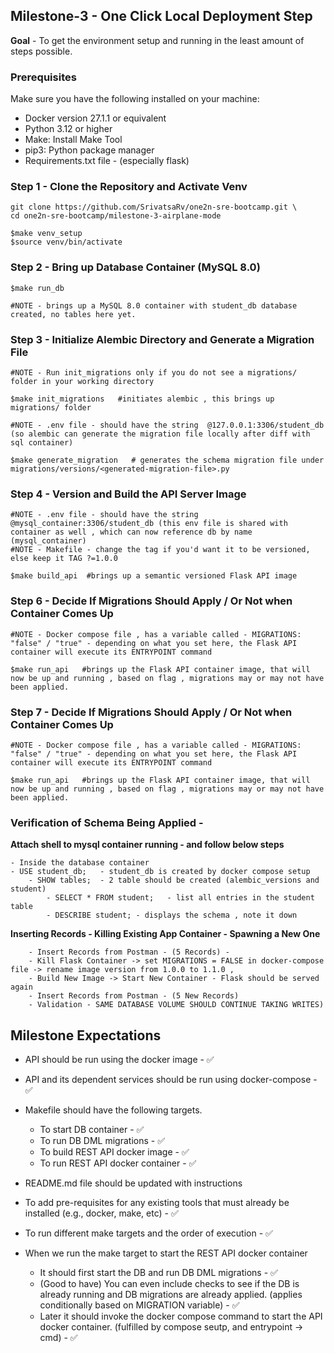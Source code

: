 ## Milestone-3 - One Click Local Deployment Step

**Goal** - To get the environment setup and running in the least amount of steps possible. 


### Prerequisites
Make sure you have the following installed on your machine:
- Docker version 27.1.1 or equivalent 
- Python 3.12 or higher
- Make: Install Make Tool 
- pip3: Python package manager
- Requirements.txt file - (especially flask)

### Step 1 - Clone the Repository and Activate Venv
```
git clone https://github.com/SrivatsaRv/one2n-sre-bootcamp.git \
cd one2n-sre-bootcamp/milestone-3-airplane-mode

$make venv_setup
$source venv/bin/activate
```

### Step 2 - Bring up Database Container (MySQL 8.0)

```
$make run_db  

#NOTE - brings up a MySQL 8.0 container with student_db database created, no tables here yet. 
```

### Step 3 - Initialize Alembic Directory and Generate a Migration File
```
#NOTE - Run init_migrations only if you do not see a migrations/ folder in your working directory 

$make init_migrations   #initiates alembic , this brings up migrations/ folder

#NOTE - .env file - should have the string  @127.0.0.1:3306/student_db (so alembic can generate the migration file locally after diff with sql container)

$make generate_migration   # generates the schema migration file under migrations/versions/<generated-migration-file>.py
```

### Step 4 - Version and Build the API Server Image 
```
#NOTE - .env file - should have the string  @mysql_container:3306/student_db (this env file is shared with container as well , which can now reference db by name (mysql_container)
#NOTE - Makefile - change the tag if you'd want it to be versioned, else keep it TAG ?=1.0.0

$make build_api  #brings up a semantic versioned Flask API image
```

### Step 6 - Decide If Migrations Should Apply / Or Not when Container Comes Up
```
#NOTE - Docker compose file , has a variable called - MIGRATIONS: "false" / "true" - depending on what you set here, the Flask API container will execute its ENTRYPOINT command

$make run_api   #brings up the Flask API container image, that will now be up and running , based on flag , migrations may or may not have been applied. 
```

### Step 7 - Decide If Migrations Should Apply / Or Not when Container Comes Up
```
#NOTE - Docker compose file , has a variable called - MIGRATIONS: "false" / "true" - depending on what you set here, the Flask API container will execute its ENTRYPOINT command

$make run_api   #brings up the Flask API container image, that will now be up and running , based on flag , migrations may or may not have been applied. 
``` 


### Verification of Schema Being Applied  - 
**Attach shell to mysql container running - and follow below steps**
```
- Inside the database container
- USE student_db;   - student_db is created by docker compose setup 
    - SHOW tables;  - 2 table should be created (alembic_versions and student) 
        - SELECT * FROM student;   - list all entries in the student table 
        - DESCRIBE student; - displays the schema , note it down
```

**Inserting Records - Killing Existing App Container - Spawning a New One**
```
    - Insert Records from Postman - (5 Records) - 
    - Kill Flask Container -> set MIGRATIONS = FALSE in docker-compose file -> rename image version from 1.0.0 to 1.1.0 , 
    - Build New Image -> Start New Container - Flask should be served again 
    - Insert Records from Postman - (5 New Records)
    - Validation - SAME DATABASE VOLUME SHOULD CONTINUE TAKING WRITES) 
```


## Milestone Expectations
- API should be run using the docker image - ✅
- API and its dependent services should be run using docker-compose - ✅

- Makefile should have the following targets.
    - To start DB container - ✅
    - To run DB DML migrations - ✅
    - To build REST API docker image - ✅
    - To run REST API docker container - ✅
- README.md file should be updated with instructions
- To add pre-requisites for any existing tools that must already be installed (e.g., docker, make, etc) - ✅
- To run different make targets and the order of execution - ✅

- When we run the make target to start the REST API docker container
    - It should first start the DB and run DB DML migrations - ✅ 
    - (Good to have) You can even include checks to see if the DB is already running and DB migrations are already applied. (applies conditionally based on MIGRATION variable) - ✅
    - Later it should invoke the docker compose command to start the API docker container.  (fulfilled by compose seutp, and entrypoint -> cmd) - ✅
